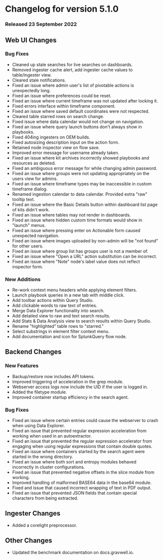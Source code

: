 # Changelog for version 5.1.0

### Released 23 September 2022

## Web UI Changes

### Bug Fixes

* Cleaned up stale searches for live searches on dashboards.
* Removed ingester cache alert, add ingester cache values to table/ingester view.
* Cleared stale notifications.
* Fixed an issue where admin user's list of pivotable actions is unexpectedly long.
* Fixed an issue where preferences could be reset.
* Fixed an issue where current timeframe was not updated after locking it.
* Fixed errors interface within timeframe component.
* Fixed an issue where saved default coordinates were not respected.
* Cleared table starred rows on search change.
* Fixed issue where data calendar would not change on navigation.
* Fixed an issue where query launch buttons don't always show in playbooks.
* Fixed 404ing ingesters on OEM builds.
* Fixed autosizing description input on the action form.
* Retained node inspector view on flow save.
* Improved error message for username already taken.
* Fixed an issue where kit archives incorrectly showed playbooks and resources as deleted.
* Fixed an ambiguous error message for while changing admin password.
* Fixed an issue where groups were not updating appropriately on the users view for admins.
* Fixed an issue where timeframe types may be inaccessible in custom timeframe dialog.
* Renamed ingestion calendar to data calendar. Provided extra "raw" tooltip text.
* Fixed an issue where the Basic Details button within dashboard list page of kits didn't work.
* Fixed an issue where tables may not render in dashboards.
* Fixed an issue where hidden custom time formats would show in "launch" menus.
* Fixed an issue where pressing enter on Actionable form caused unexpected navigation.
* Fixed an issue where images uploaded by non-admin will be "not found" for other users.
* Fixed an issue where group list has groups user is not a member of.
* Fixed an issue where "Open a URL" action substitution can be incorrect.
* Fixed an issue where "Note" node's label value does not reflect inspector form.

### New Additions

* Re-work context menu headers while applying element filters.
* Launch playbook queries in a new tab with middle click.
* Add toolbar actions within Query Studio.
* Add clickable words to raw text of entries.
* Merge Data Explorer functionality into search.
* Add detailed view to raw and text search results.
* Add Stats & Data Analysis view to search results within Query Studio.
* Rename "highlighted" table rows to "starred."
* Select substrings in element filter context menu.
* Add documentation and icon for SplunkQuery flow node.

## Backend Changes

### New Features

* Backup/restore now includes API tokens.
* Improved triggering of acceleration in the grep module.
* Webserver access logs now include the UID if the user is logged in.
* Added the filetype module.
* Improved container startup efficiency in the search agent.

### Bug Fixes

* Fixed an issue where certain entries could cause the webserver to crash when using Data Explorer.
* Fixed an issue that prevented regular expression acceleration from working when used in an autoextractor.
* Fixed an issue that prevented the regular expression accelerator from engaging when using regular expressions that contain double quotes.
* Fixed an issue where containers started by the search agent were started in the wrong directory.
* Fixed an issue where both sort and entropy modules behaved incorrectly in cluster configurations.
* Fixed an issue that prevented negative offsets in the slice module from working.
* Improved handling of malformed BASE64 data in the base64 module.
* Fixed and issue that caused incorrect wrapping of text in PDF output.
* Fixed an issue that prevented JSON fields that contain special characters from being extracted.

## Ingester Changes

* Added a corelight preprocessor.

## Other Changes

* Updated the benchmark documentation on docs.gravwell.io.

